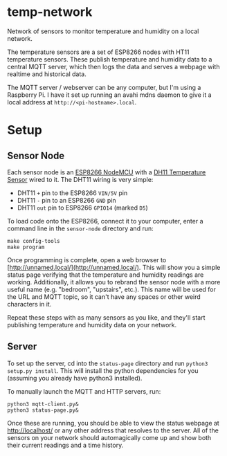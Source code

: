 # temp-network
Network of sensors to monitor temperature and humidity on a local network.

The temperature sensors are a set of ESP8266 nodes with HT11 temperature sensors. These publish temperature and humidity data to a central MQTT server, which then logs the data and serves a webpage with realtime and historical data.

The MQTT server / webserver can be any computer, but I'm using a Raspberry Pi. I have it set up running an avahi mdns daemon to give it a local address at `http://<pi-hostname>.local`.

# Setup

## Sensor Node
Each sensor node is an [ESP8266 NodeMCU](https://www.amazon.com/HiLetgo-Internet-Development-Wireless-Micropython/dp/B010O1G1ES) with a [DH11 Temperature Sensor](https://www.amazon.com/gp/product/B01DKC2GQ0/) wired to it. The DHT11 wiring is very simple:
- DHT11 `+` pin to the ESP8266 `VIN/5V` pin
- DHT11 `-` pin to an ESP8266 `GND` pin
- DHT11 `out` pin to ESP8266 `GPIO14` (marked `D5`)

To load code onto the ESP8266, connect it to your computer, enter a command line in the `sensor-node` directory and run:
```
make config-tools
make program
```
Once programming is complete, open a web browser to [http://unnamed.local/](http://unnamed.local/). This will show you a simple status page verifying that the temperature and humidity readings are working. Additionally, it allows you to rebrand the sensor node with a more useful name (e.g. "bedroom", "upstairs", etc.). This name will be used for the URL and MQTT topic, so it can't have any spaces or other weird characters in it.

Repeat these steps with as many sensors as you like, and they'll start publishing temperature and humidity data on your network.

## Server
To set up the server, cd into the `status-page` directory and run `python3 setup.py install`. This will install the python dependencies for you (assuming you already have python3 installed).

To manually launch the MQTT and HTTP servers, run:
```
python3 mqtt-client.py&
python3 status-page.py&
```
Once these are running, you should be able to view the status webpage at [http://localhost/](http://localhost/) or any other address that resolves to the server. All of the sensors on your network should automagically come up and show both their current readings and a time history.
